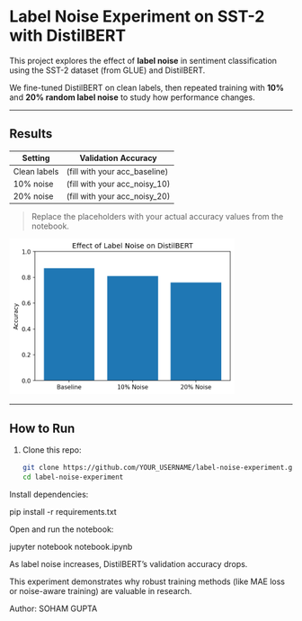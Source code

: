 # Label Noise Experiment on SST-2 with DistilBERT

This project explores the effect of **label noise** in sentiment classification using the SST-2 dataset (from GLUE) and DistilBERT.  

We fine-tuned DistilBERT on clean labels, then repeated training with **10%** and **20% random label noise** to study how performance changes.

---

##  Results

| Setting        | Validation Accuracy |
|----------------|----------------------|
| Clean labels   | (fill with your acc_baseline) |
| 10% noise      | (fill with your acc_noisy_10) |
| 20% noise      | (fill with your acc_noisy_20) |

> Replace the placeholders with your actual accuracy values from the notebook.

<img src="result.png" width="400">

---

##  How to Run

1. Clone this repo:
   ```bash
   git clone https://github.com/YOUR_USERNAME/label-noise-experiment.git
   cd label-noise-experiment
Install dependencies:

pip install -r requirements.txt


Open and run the notebook:

jupyter notebook notebook.ipynb



As label noise increases, DistilBERT’s validation accuracy drops.

This experiment demonstrates why robust training methods (like MAE loss or noise-aware training) are valuable in research.

Author: SOHAM GUPTA

